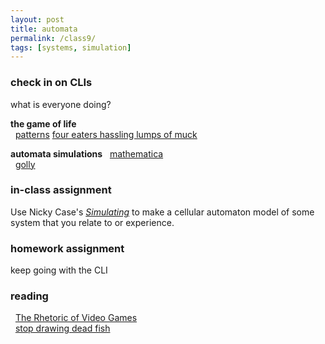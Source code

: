 ```yaml
---  
layout: post  
title: automata 
permalink: /class9/  
tags: [systems, simulation]
---  
```


### check in on CLIs
what is everyone doing?

**the game of life**  
  [patterns](https://www.conwaylife.com/wiki/Main_Page) [four eaters hassling lumps of muck](https://www.conwaylife.com/wiki/Four_eaters_hassling_lumps_of_muck)

**automata simulations**
  [mathematica]()  
  [golly](http://golly.sourceforge.net)  


### in-class assignment
Use Nicky Case's [*Simulating*](https://ncase.me/sim/) to make a cellular automaton model of some system that you relate to or experience. 

### homework assignment
keep going with the CLI

### reading
  [The Rhetoric of Video Games](http://www.cogsci.rpi.edu/public_html/ruiz/EGDFall2013/readings/RhetoricVideoGames_Bogost.pdf)  
  [stop drawing dead fish](https://www.youtube.com/watch?v=ZfytHvgHybA)  

